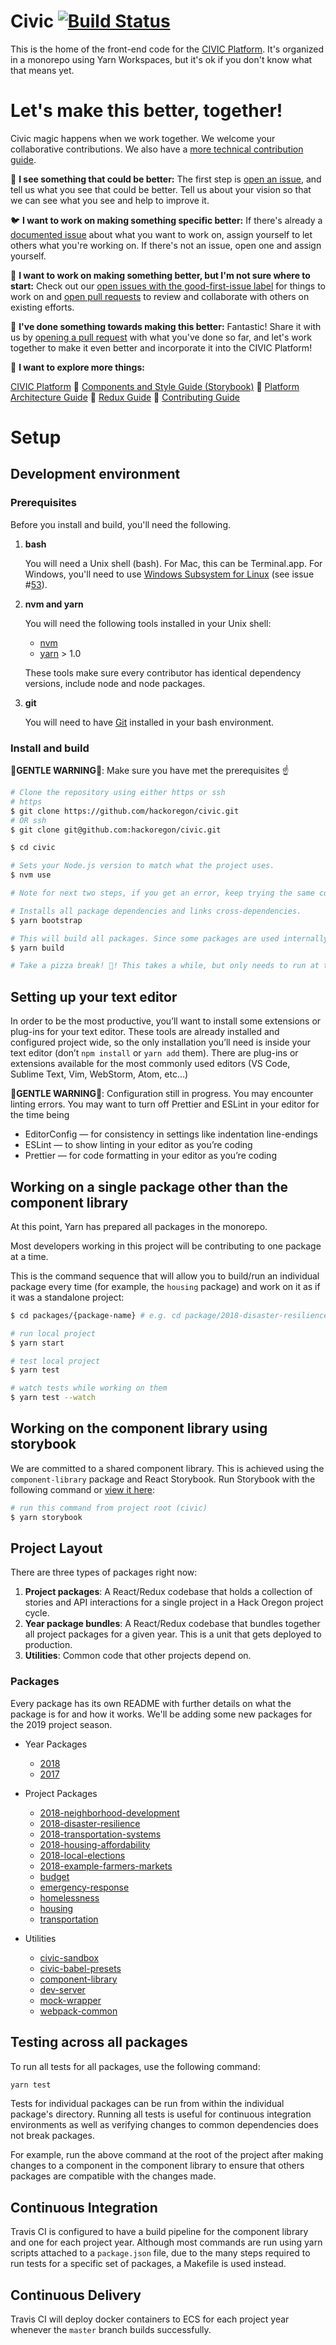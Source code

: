 # Civic [![Build Status](https://travis-ci.org/hackoregon/civic.svg?branch=master)](https://travis-ci.org/hackoregon/civic)

This is the home of the front-end code for the [CIVIC Platform](http://civicplatform.org/). It's organized in a monorepo using Yarn Workspaces, but it's ok if you don't know what that means yet.

# Let's make this better, together!

Civic magic happens when we work together. We welcome your collaborative contributions. We also have a [more technical contribution guide](https://github.com/hackoregon/civic/blob/master/CONTRIBUTING.md).

🐧 **I see something that could be better:**
The first step is [open an issue](https://github.com/hackoregon/civic/issues/new/choose), and tell us what you see that could be better. Tell us about your vision so that we can see what you see and help to improve it.

🐦 **I want to work on making something specific better:**
If there's already a [documented issue](https://github.com/hackoregon/civic/issues) about what you want to work on, assign yourself to let others what you're working on. If there's not an issue, open one and assign yourself.

🐤 **I want to work on making something better, but I'm not sure where to start:**
Check out our [open issues with the good-first-issue label](https://github.com/hackoregon/civic/issues?q=is%3Aissue+is%3Aopen+label%3Agood-first-issue) for things to work on and [open pull requests](https://github.com/hackoregon/civic/issues) to review and collaborate with others on existing efforts.

🦜 **I've done something towards making this better:**
Fantastic! Share it with us by [opening a pull request](https://github.com/hackoregon/civic/compare) with what you've done so far, and let's work together to make it even better and incorporate it into the CIVIC Platform!

🦚 **I want to explore more things:**

[CIVIC Platform](http://civicplatform.org/) 👏 [Components and Style Guide (Storybook)](https://hackoregon.github.io/civic/) 👏 [Platform Architecture Guide](https://github.com/hackoregon/civic/blob/master/ARCHITECTURE.md) 👏 [Redux Guide](https://github.com/hackoregon/civic/blob/master/WORKING_WITH_REDUX.md) 👏 [Contributing Guide](https://github.com/hackoregon/civic/blob/master/CONTRIBUTING.md)


# Setup

## Development environment

### Prerequisites
Before you install and build, you'll need the following.

1. **bash**

    You will need a Unix shell (bash). For Mac, this can be Terminal.app. For Windows, you'll need to use [Windows Subsystem for Linux](https://docs.microsoft.com/en-us/windows/wsl/install-win10) (see issue #[53](https://github.com/hackoregon/civic/issues/53)).

2. **nvm and yarn**

    You will need the following tools installed in your Unix shell:

    - [nvm](https://github.com/creationix/nvm)
    - [yarn](https://yarnpkg.com/) > 1.0

    These tools make sure every contributor has identical dependency versions, include node and node packages.

3. **git**

    You will need to have [Git](https://git-scm.com/) installed in your bash environment.
### Install and build

🐸**GENTLE WARNING**🐸: Make sure you have met the prerequisites ☝️

```bash
# Clone the repository using either https or ssh
# https
$ git clone https://github.com/hackoregon/civic.git
# OR ssh
$ git clone git@github.com:hackoregon/civic.git

$ cd civic

# Sets your Node.js version to match what the project uses.
$ nvm use

# Note for next two steps, if you get an error, keep trying the same command again.

# Installs all package dependencies and links cross-dependencies.
$ yarn bootstrap

# This will build all packages. Since some packages are used internally, they need to be built before the dependent packages are worked on. 
$ yarn build

# Take a pizza break! 🍕! This takes a while, but only needs to run at the project root once.
```

## Setting up your text editor

In order to be the most productive, you’ll want to install some extensions or plug-ins for your text editor. These tools are already installed and configured project wide, so the only installation you’ll need is inside your text editor (don’t `npm install` or `yarn add` them). There are plug-ins or extensions available for the most commonly used editors (VS Code, Sublime Text, Vim, WebStorm, Atom, etc…)

🐸**GENTLE WARNING**🐸: Configuration still in progress. You may encounter linting errors.
You may want to turn off Prettier and ESLint in your editor for the time being

-   EditorConfig — for consistency in settings like indentation line-endings
-   ESLint — to show linting in your editor as you’re coding
-   Prettier — for code formatting in your editor as you’re coding

## Working on a single package other than the component library

At this point, Yarn has prepared all packages in the monorepo.

Most developers working in this project will be contributing to one package at a time.

This is the command sequence that will allow you to build/run an individual package every time (for example, the `housing` package)
and work on it as if it was a standalone project:

```bash
$ cd packages/{package-name} # e.g. cd package/2018-disaster-resilience

# run local project
$ yarn start

# test local project
$ yarn test

# watch tests while working on them
$ yarn test --watch
```

## Working on the component library using storybook

We are committed to a shared component library. This is achieved using the `component-library` package and React Storybook.
Run Storybook with the following command or [view it here](https://hackoregon.github.io/civic/):

```bash
# run this command from project root (civic)
$ yarn storybook
```

## Project Layout

There are three types of packages right now:

1. **Project packages**: A React/Redux codebase that holds a collection of stories and API interactions for a single
   project in a Hack Oregon project cycle.
2. **Year package bundles**: A React/Redux codebase that bundles together all project packages for a given year. This
   is a unit that gets deployed to production.
3. **Utilities**: Common code that other projects depend on.

### Packages

Every package has its own README with further details on what the package is for and how it works. We'll be adding some new packages for the 2019 project season.

-   Year Packages
    -   [2018](packages/2018/README.md)
    -   [2017](packages/2017/README.md)
-   Project Packages
    -   [2018-neighborhood-development](packages/2018-neighborhood-development/README.md)
    -   [2018-disaster-resilience](packages/2018-disaster-resilience/README.md)
    -   [2018-transportation-systems](packages/2018-transportation-systems/README.md)
    -   [2018-housing-affordability](packages/2018-housing-affordability/README.md)
    -   [2018-local-elections](packages/2018-local-elections/README.md)
    -   [2018-example-farmers-markets](packages/2018-example-farmers-markets/README.md)
    -   [budget](packages/budget/README.md)
    -   [emergency-response](packages/emergency-response/README.md)
    -   [homelessness](packages/homelessness/README.md)
    -   [housing](packages/housing/README.md)
    -   [transportation](packages/transportation/README.md)
-   Utilities

    -   [civic-sandbox](packages/civic-sandbox/README.md)
    -   [civic-babel-presets](packages/civic-babel-presets/README.md)
    -   [component-library](packages/component-library/README.md)
    -   [dev-server](packages/dev-server/README.md)
    -   [mock-wrapper](packages/mock-wrapper/README.md)
    -   [webpack-common](packages/webpack-common/README.md)

## Testing across all packages

To run all tests for all packages, use the following command:

```bash
yarn test
```

Tests for individual packages can be run from within the individual package's directory. Running all tests is useful for continuous integration environments as well as verifying changes to common dependencies does not break packages.

For example, run the above command at the root of the project after making changes to a component in the component library to ensure that others packages are compatible with the changes made.

## Continuous Integration

Travis CI is configured to have a build pipeline for the component library and one for each project year. Although most
commands are run using yarn scripts attached to a `package.json` file, due to the many steps required to run tests for
a specific set of packages, a Makefile is used instead.

## Continuous Delivery

Travis CI will deploy docker containers to ECS for each project year whenever the `master` branch builds successfully.
